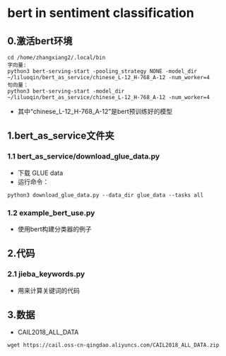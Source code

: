 # bert in sentiment classification

## 0.激活bert环境

```angular2
cd /home/zhangxiang2/.local/bin
字向量:
python3 bert-serving-start -pooling_strategy NONE -model_dir ~/liluoqin/bert_as_service/chinese_L-12_H-768_A-12 -num_worker=4
句向量：
python3 bert-serving-start -model_dir ~/liluoqin/bert_as_service/chinese_L-12_H-768_A-12 -num_worker=4
```

- 其中“chinese_L-12_H-768_A-12”是bert预训练好的模型

## 1.bert_as_service文件夹

### 1.1 bert_as_service/download_glue_data.py

- 下载 GLUE data
- 运行命令：
```angular2
python3 download_glue_data.py --data_dir glue_data --tasks all
```

### 1.2 example_bert_use.py

- 使用bert构建分类器的例子

## 2.代码

### 2.1 jieba_keywords.py

- 用来计算关键词的代码

## 3.数据

- CAIL2018_ALL_DATA
```angular2
wget https://cail.oss-cn-qingdao.aliyuncs.com/CAIL2018_ALL_DATA.zip
```